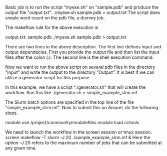 Basic job is to run the script "myexe.sh" on "sample.pdb" and produce the output file "output.txt". 
./myexe.sh sample.pdb > output.txt
The script does simple word count on the pdb file, a dummy job. 

The makeflow rule for the above execution is 

output.txt: sample.pdb
   ./myexe.sh sample.pdb > output.txt

There are two lines in the above description. The first line defines input and output dependecies. First you provide the output file and then list the input files after the colon (:). The second line is the shell execution command. 

Now we want to run the above script on several pdb files in the directory "Input" and write the output to the directory "Output". It is best if we can utilize a generator script for this purpose. 

In this example, we have a script "./generator.sh" that will create the workflow. Run this like
./generator.sh > simple_example_slrm.mf

The Slurm batch options are specified in the top line of the file "simple_example_slrm.mf". Now to submit this on Amarel, do the following steps. 

module use /project/community/modulefiles
module load cctools

We need to launch the workflow in the screen session or tmux session. 
screen
makeflow -T slurm -J 20 ./sample_example_slrm.mf &
Here the option -J 20 refers to the maximum number of jobs that can be submitted at any given time. 




